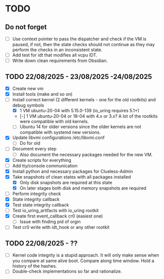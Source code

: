 # TODO

## Do not forget
- [ ] Use context pointer to pass the dispatcher and check if the VM is paused, if not, then the state checks should not continue as they may perform the checks in an inconsistent state.
- [ ] Add test for idt that modifies all vcpu IDT.
- [ ] Write down clean requirements from Obsidian.

## TODO 22/08/2025 - 23/08/2025 -24/08/2025

- [x] Create new vm
- [x] Install tools (make and so on)
- [ ] Install correct kernel (2 different kernels - one for the old rootkits) and debug symbols
  - [x] 1 VM ubuntu-20-04 with 5.15.0-139 (io_uring requires 5.1+)
  - [-] 1 VM ubuntu-20-04 or 18-04 with  4.x or 3.x? A lot of the rootkits were compatible with old kernels.
  - [ ] Ubuntu 14 for older versions since the older kernels are not compatible with systemd new versions.
- [x] Update libvmi configurations /etc/libvmi.conf
  - [ ] Do for old
- [ ] Document every step
  - [ ] Also document the necessary packages needed for the new VM.
- [x] Create scripts for everything
- [ ] Add tty/console communication
- [x] Install python and necessary packages for Clueless-Admin
- [x] Take snapshots of clean states with all packages installed
  - [x] Only disk snapshots are required at this state
  - [x] On later stages both disk and memory snapshots are required
- [ ] Perform integrity check
- [x] State integrity callback
- [x] Test state integrity callback
- [ ] Test io_uring_artifacts with io_uring rootkit
- [x] Create first event_callback cr0 (easiest one)
  - [ ] Issue with finding pid of orgin
- [ ] Test cr0 write with idt_hook or any other rootkit

## TODO 22/08/2025 - ??

- [ ] Kernel code integrity is a stupid approach. It will only make sense when you compare at same alive boot. Compare along time window. Hold a history of the hashes.
- [ ] Double-check implementations so far and rationalize.